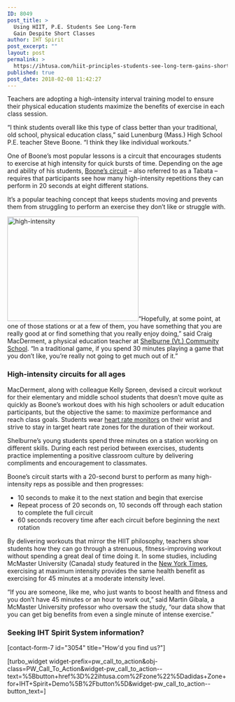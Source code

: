 ```yaml
---
ID: 8049
post_title: >
  Using HIIT, P.E. Students See Long-Term
  Gain Despite Short Classes
author: IHT Spirit
post_excerpt: ""
layout: post
permalink: >
  https://ihtusa.com/hiit-principles-students-see-long-term-gains-short-p-e-classes/
published: true
post_date: 2018-02-08 11:42:27
---
```

<span style="font-weight: 400;">Teachers are adopting a high-intensity interval training model to ensure their physical education students maximize the benefits of exercise in each class session.</span>

<span style="font-weight: 400;">“I think students overall like this type of class better than your traditional, old school, physical education class,” said Lunenburg (Mass.) High School P.E. teacher Steve Boone. “I think they like individual workouts.”</span>

<span style="font-weight: 400;">One of Boone’s most popular lessons is a circuit that encourages students to exercise at high intensity for quick bursts of time. Depending on the age and ability of his students, </span><a href="https://ihtusa.com/fit-life-utilizes-hiit-principles-in-physical-education/"><span style="font-weight: 400;">Boone’s circuit</span></a><span style="font-weight: 400;"> – also referred to as a Tabata – requires that participants see how many high-intensity repetitions they can perform in 20 seconds at eight different stations.</span>

<span style="font-weight: 400;">It’s a popular teaching concept that keeps students moving and prevents them from struggling to perform an exercise they don’t like or struggle with.</span><!--more-->

<span style="font-weight: 400;"><a href="https://ihtusa.com/wp-content/uploads/2018/02/Spreen-Fun-F-I-T-T-ness-and-Forever-Strong-2969.jpg"><img class="alignleft size-medium wp-image-8050" src="https://ihtusa.com/wp-content/uploads/2018/02/Spreen-Fun-F-I-T-T-ness-and-Forever-Strong-2969-300x238.jpg" alt="high-intensity" width="300" height="238" /></a>“Hopefully, at some point, at one of those stations or at a few of them, you have something that you are really good at or find something that you really enjoy doing,” said Craig MacDerment, a physical education teacher at </span><a href="https://ihtusa.com/adidas-lesson-creating-healthy-students-developing-fitness-passion/"><span style="font-weight: 400;">Shelburne (Vt.) Community School</span></a><span style="font-weight: 400;">. “In a traditional game, if you spend 30 minutes playing a game that you don’t like, you’re really not going to get much out of it.”</span>
<h3>High-intensity circuits for all ages</h3>
<span style="font-weight: 400;">MacDerment, along with colleague Kelly Spreen, devised a circuit workout for their elementary and middle school students that doesn’t move quite as quickly as Boone’s workout does with his high schoolers or adult education participants, but the objective the same: to maximize performance and reach class goals. Students wear </span><a href="http://ihtusa.com/zone"><span style="font-weight: 400;">heart rate monitors</span></a><span style="font-weight: 400;"> on their wrist and strive to stay in target heart rate zones for the duration of their workout.  </span>

<span style="font-weight: 400;">Shelburne’s young students spend three minutes on a station working on different skills. During each rest period between exercises, students practice implementing a positive classroom culture by delivering compliments and encouragement to classmates.</span>

<span style="font-weight: 400;">Boone’s circuit starts with a 20-second burst to perform as many high-intensity reps as possible and then progresses:</span>
<ul>
 	<li style="font-weight: 400;"><span style="font-weight: 400;">10 seconds to make it to the next station and begin that exercise</span></li>
 	<li style="font-weight: 400;"><span style="font-weight: 400;">Repeat process of 20 seconds on, 10 seconds off through each station to complete the full circuit</span></li>
 	<li style="font-weight: 400;"><span style="font-weight: 400;">60 seconds recovery time after each circuit before beginning the next rotation</span></li>
</ul>
<span style="font-weight: 400;">By delivering workouts that mirror the HIIT philosophy, teachers show students how they can go through a strenuous, fitness-improving workout without spending a great deal of time doing it. In some studies, including McMaster University (Canada) study featured in the </span><a href="https://well.blogs.nytimes.com/2016/04/27/1-minute-of-all-out-exercise-may-equal-45-minutes-of-moderate-exertion/?module=BlogPost-Title&amp;version=Blog%20Main&amp;contentCollection=Phys%20Ed&amp;action=Click&amp;pgtype=Blogs&amp;region=Body."><span style="font-weight: 400;">New York Times</span></a><span style="font-weight: 400;">, exercising at maximum intensity provides the same health benefit as exercising for 45 minutes at a moderate intensity level.</span>

<span style="font-weight: 400;">“If you are someone, like me, who just wants to boost health and fitness and you don’t have 45 minutes or an hour to work out,” said Martin Gibala, a McMaster University professor who oversaw the study, “our data show that you can get big benefits from even a single minute of intense exercise.”</span>
<h3 class="article-newsletter-signup">Seeking IHT Spirit System information?</h3>
<p class="article-newsletter-signup">[contact-form-7 id="3054" title="How'd you find us?"]</p>
[turbo_widget widget-prefix=pw_call_to_action&obj-class=PW_Call_To_Action&widget-pw_call_to_action--text=%5Bbutton+href%3D%22ihtusa.com%2Fzone%22%5Dadidas+Zone+for+IHT+Spirit+Demo%5B%2Fbutton%5D&widget-pw_call_to_action--button_text=]